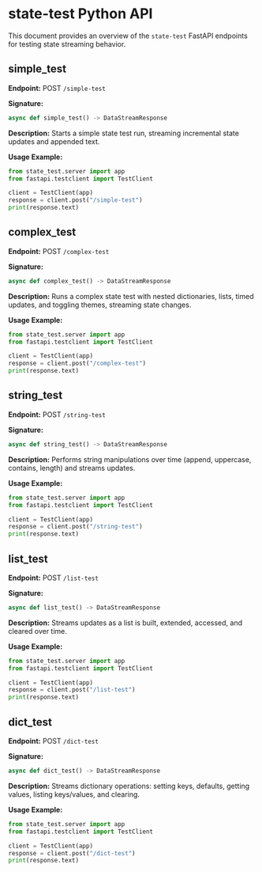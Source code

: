  # state-test Python API
 
 This document provides an overview of the `state-test` FastAPI endpoints for testing state streaming behavior.
 
 ## simple_test
 **Endpoint:** POST `/simple-test`
 
 **Signature:**
 ```python
 async def simple_test() -> DataStreamResponse
 ```
 
 **Description:**
 Starts a simple state test run, streaming incremental state updates and appended text.
 
 **Usage Example:**
 ```python
 from state_test.server import app
 from fastapi.testclient import TestClient
 
 client = TestClient(app)
 response = client.post("/simple-test")
 print(response.text)
 ```
 
 ## complex_test
 **Endpoint:** POST `/complex-test`
 
 **Signature:**
 ```python
 async def complex_test() -> DataStreamResponse
 ```
 
 **Description:**
 Runs a complex state test with nested dictionaries, lists, timed updates, and toggling themes, streaming state changes.
 
 **Usage Example:**
 ```python
 from state_test.server import app
 from fastapi.testclient import TestClient
 
 client = TestClient(app)
 response = client.post("/complex-test")
 print(response.text)
 ```
 
 ## string_test
 **Endpoint:** POST `/string-test`
 
 **Signature:**
 ```python
 async def string_test() -> DataStreamResponse
 ```
 
 **Description:**
 Performs string manipulations over time (append, uppercase, contains, length) and streams updates.
 
 **Usage Example:**
 ```python
 from state_test.server import app
 from fastapi.testclient import TestClient
 
 client = TestClient(app)
 response = client.post("/string-test")
 print(response.text)
 ```
 
 ## list_test
 **Endpoint:** POST `/list-test`
 
 **Signature:**
 ```python
 async def list_test() -> DataStreamResponse
 ```
 
 **Description:**
 Streams updates as a list is built, extended, accessed, and cleared over time.
 
 **Usage Example:**
 ```python
 from state_test.server import app
 from fastapi.testclient import TestClient
 
 client = TestClient(app)
 response = client.post("/list-test")
 print(response.text)
 ```
 
 ## dict_test
 **Endpoint:** POST `/dict-test`
 
 **Signature:**
 ```python
 async def dict_test() -> DataStreamResponse
 ```
 
 **Description:**
 Streams dictionary operations: setting keys, defaults, getting values, listing keys/values, and clearing.
 
 **Usage Example:**
 ```python
 from state_test.server import app
 from fastapi.testclient import TestClient
 
 client = TestClient(app)
 response = client.post("/dict-test")
 print(response.text)
 ```